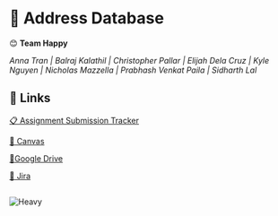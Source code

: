 # **🥪 Address Database**
😊 **Team Happy**

*Anna Tran |
Balraj Kalathil |
Christopher Pallar |
Elijah Dela Cruz |
Kyle Nguyen |
Nicholas Mazzella |
Prabhash Venkat Paila |
Sidharth Lal*

## 🔗 Links

  [📋 Assignment Submission Tracker](https://docs.google.com/spreadsheets/d/1VIiWLg5xFrFXn0hUiC9i_kZ4-Iwmvbn5q0VdLyOgfKI/edit?usp=sharing)

  [🔴 Canvas](https://csus.instructure.com/courses/102203/assignments)

  [📂Google Drive](https://drive.google.com/drive/folders/1EV6Ta0myvzTGrv97LUnpG7jhJzztQNqO?usp=sharing)

  [🔷 Jira](https://kyletnguyen.atlassian.net/jira/software/projects/CP/boards/1)

##
![Heavy](https://cdn.discordapp.com/attachments/692470202486751282/1090073979177414657/Sandvich_Heavy.jpg)
